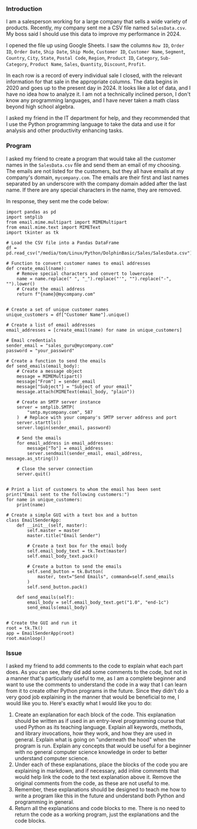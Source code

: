 ### Introduction

I am a salesperson working for a large company that sells a wide variety of products. Recently, my company sent me a CSV file named `SalesData.csv`. My boss said I should use this data to improve my performance in 2024.

I opened the file up using Google Sheets. I saw the columns `Row ID`, `Order ID`, `Order Date`, `Ship Date`, `Ship Mode`, `Customer ID`, `Customer Name`, `Segment`, `Country`, `City`, `State`, `Postal Code`, `Region`, `Product ID`, `Category`, `Sub-Category`, `Product Name`, `Sales`, `Quantity`, `Discount`, `Profit`.

In each row is a record of every individual sale I closed, with the relevant information for that sale in the appropriate columns. The data begins in 2020 and goes up to the present day in 2024. It looks like a lot of data, and I have no idea how to analyze it. I am not a technically inclined person, I don't know any programming languages, and I have never taken a math class beyond high school algebra.

I asked my friend in the IT department for help, and they recommended that I use the Python programming language to take the data and use it for analysis and other productivity enhancing tasks.

### Program

I asked my friend to create a program that would take all the customer names in the `SalesData.csv` file and send them an email of my choosing. The emails are not listed for the customers, but they all have emails at my company's domain, `mycompany.com`. The emails are their first and last names separated by an underscore with the company domain added after the last name. If there are any special characters in the name, they are removed.

In response, they sent me the code below:

```
import pandas as pd
import smtplib
from email.mime.multipart import MIMEMultipart
from email.mime.text import MIMEText
import tkinter as tk

# Load the CSV file into a Pandas DataFrame
df = pd.read_csv("/media/tom/Linux/Python/DolphinBasic/Sales/SalesData.csv")

# Function to convert customer names to email addresses
def create_email(name):
    # Remove special characters and convert to lowercase
    name = name.replace(" ", "_").replace("'", "").replace("-", "").lower()
    # Create the email address
    return f"{name}@mycompany.com"


# Create a set of unique customer names
unique_customers = df["Customer Name"].unique()

# Create a list of email addresses
email_addresses = [create_email(name) for name in unique_customers]

# Email credentials
sender_email = "sales_guru@mycompany.com"
password = "your_password"

# Create a function to send the emails
def send_emails(email_body):
    # Create a message object
    message = MIMEMultipart()
    message["From"] = sender_email
    message["Subject"] = "Subject of your email"
    message.attach(MIMEText(email_body, "plain"))

    # Create an SMTP server instance
    server = smtplib.SMTP(
        "smtp.mycompany.com", 587
    )  # Replace with your company's SMTP server address and port
    server.starttls()
    server.login(sender_email, password)

    # Send the emails
    for email_address in email_addresses:
        message["To"] = email_address
        server.sendmail(sender_email, email_address, message.as_string())

    # Close the server connection
    server.quit()


# Print a list of customers to whom the email has been sent
print("Email sent to the following customers:")
for name in unique_customers:
    print(name)

# Create a simple GUI with a text box and a button
class EmailSenderApp:
    def __init__(self, master):
        self.master = master
        master.title("Email Sender")

        # Create a text box for the email body
        self.email_body_text = tk.Text(master)
        self.email_body_text.pack()

        # Create a button to send the emails
        self.send_button = tk.Button(
            master, text="Send Emails", command=self.send_emails
        )
        self.send_button.pack()

    def send_emails(self):
        email_body = self.email_body_text.get("1.0", "end-1c")
        send_emails(email_body)


# Create the GUI and run it
root = tk.Tk()
app = EmailSenderApp(root)
root.mainloop()
```

### Issue

I asked my friend to add comments to the code to explain what each part does. As you can see, they did add some comments to the code, but not in a manner that's particularly useful to me, as I am a complete beginner and want to use the comments to understand the code in a way that I can learn from it to create other Python programs in the future. Since they didn't do a very good job explaining in the manner that would be beneficial to me, I would like you to. Here's exactly what I would like you to do:

1. Create an explanation for each block of the code. This explanation should be written as if used in an entry-level programming course that used Python as its teaching language. Explain all keywords, methods, and library invocations, how they work, and how they are used in general. Explain what is going on "underneath the hood" when the program is run. Explain any concepts that would be useful for a beginner with no general computer science knowledge in order to better understand computer science.
2. Under each of these explanations, place the blocks of the code you are explaining in markdown, and if necessary, add inline comments that would help link the code to the text explanation above it. Remove the original comments from the code, as these are not useful to me.
3. Remember, these explanations should be designed to teach me how to write a program like this in the future and understand both Python and programming in general.
4. Return all the explanations and code blocks to me. There is no need to return the code as a working program, just the explanations and the code blocks.
